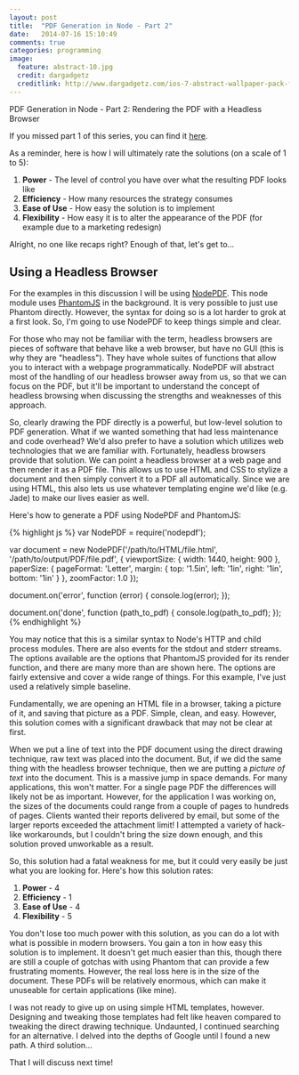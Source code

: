 ```yaml
---
layout: post
title:  "PDF Generation in Node - Part 2"
date:   2014-07-16 15:10:49
comments: true
categories: programming
image:
  feature: abstract-10.jpg
  credit: dargadgetz
  creditlink: http://www.dargadgetz.com/ios-7-abstract-wallpaper-pack-for-iphone-5-and-ipod-touch-retina/
---
```


PDF Generation in Node - Part 2: Rendering the PDF with a Headless Browser

If you missed part 1 of this series, you can find it [here](http://chaosevoker.github.io/programming/2014/07/16/pdf-generation-in-node-part-1.html).

As a reminder, here is how I will ultimately rate the solutions (on a scale of 1 to 5):
<ol>
    <li><strong>Power</strong> - The level of control you have over what the resulting PDF looks like</li>
    <li><strong>Efficiency</strong> - How many resources the strategy consumes</li>
    <li><strong>Ease of Use</strong> - How easy the solution is to implement</li>
    <li><strong>Flexibility</strong> - How easy it is to alter the appearance of the PDF (for example due to a marketing redesign)</li>
</ol>

Alright, no one like recaps right? Enough of that, let's get to...

## Using a Headless Browser

For the examples in this discussion I will be using [NodePDF](https://github.com/TJkrusinski/NodePDF). This node module uses [PhantomJS](http://phantomjs.org/) in the background. It is very possible to just use Phantom directly. However, the syntax for doing so is a lot harder to grok at a first look. So, I'm going to use NodePDF to keep things simple and clear.

For those who may not be familiar with the term, headless browsers are pieces of software that behave like a web browser, but have no GUI (this is why they are "headless"). They have whole suites of functions that allow you to interact with a webpage programmatically. NodePDF will abstract most of the handling of our headless browser away from us, so that we can focus on the PDF, but it'll be important to understand the concept of headless browsing when discussing the strengths and weaknesses of this approach.

So, clearly drawing the PDF directly is a powerful, but low-level solution to PDF generation. What if we wanted something that had less maintenance and code overhead? We'd also prefer to have a solution which utilizes web technologies that we are familiar with. Fortunately, headless browsers provide that solution. We can point a headless browser at a web page and then render it as a PDF file. This allows us to use HTML and CSS to stylize a document and then simply convert it to a PDF all automatically. Since we are using HTML, this also lets us use whatever templating engine we'd like (e.g. Jade) to make our lives easier as well.

Here's how to generate a PDF using NodePDF and PhantomJS:

{% highlight js %}
var NodePDF = require('nodepdf');

var document = new NodePDF('/path/to/HTML/file.html', '/path/to/output/PDF/file.pdf', {
    viewportSize: {
        width: 1440,
        height: 900
    },
    paperSize: {
        pageFormat: 'Letter',
        margin: {
            top: '1.5in',
            left: '1in',
            right: '1in',
            bottom: '1in'
        }
    },
    zoomFactor: 1.0
});

document.on('error', function (error) {
    console.log(error);
});

document.on('done', function (path_to_pdf) {
    console.log(path_to_pdf);
});
{% endhighlight %}

You may notice that this is a similar syntax to Node's HTTP and child process modules. There are also events for the stdout and stderr streams. The options available are the options that PhantomJS provided for its render function, and there are many more than are shown here. The options are fairly extensive and cover a wide range of things. For this example, I've just used a relatively simple baseline.

Fundamentally, we are opening an HTML file in a browser, taking a picture of it, and saving that picture as a PDF. Simple, clean, and easy. However, this solution comes with a significant drawback that may not be clear at first.

When we put a line of text into the PDF document using the direct drawing technique, raw text was placed into the document. But, if we did the same thing with the headless browser technique, then we are putting a *picture of text* into the document. This is a massive jump in space demands. For many applications, this won't matter. For a single page PDF the differences will likely not be as important. However, for the application I was working on, the sizes of the documents could range from a couple of pages to hundreds of pages. Clients wanted their reports delivered by email, but some of the larger reports exceeded the attachment limit! I attempted a variety of hack-like workarounds, but I couldn't bring the size down enough, and this solution proved unworkable as a result.

So, this solution had a fatal weakness for me, but it could very easily be just what you are looking for. Here's how this solution rates:

<ol>
    <li><strong>Power</strong> - 4</li>
    <li><strong>Efficiency</strong> - 1</li>
    <li><strong>Ease of Use</strong> - 4</li>
    <li><strong>Flexibility</strong> - 5</li>
</ol>

You don't lose too much power with this solution, as you can do a lot with what is possible in modern browsers. You gain a ton in how easy this solution is to implement. It doesn't get much easier than this, though there are still a couple of gotchas with using Phantom that can provide a few frustrating moments. However, the real loss here is in the size of the document. These PDFs will be relatively enormous, which can make it unuseable for certain applications (like mine).

I was not ready to give up on using simple HTML templates, however. Designing and tweaking those templates had felt like heaven compared to tweaking the direct drawing technique. Undaunted, I continued searching for an alternative. I delved into the depths of Google until I found a new path. A third solution...

That I will discuss next time!
